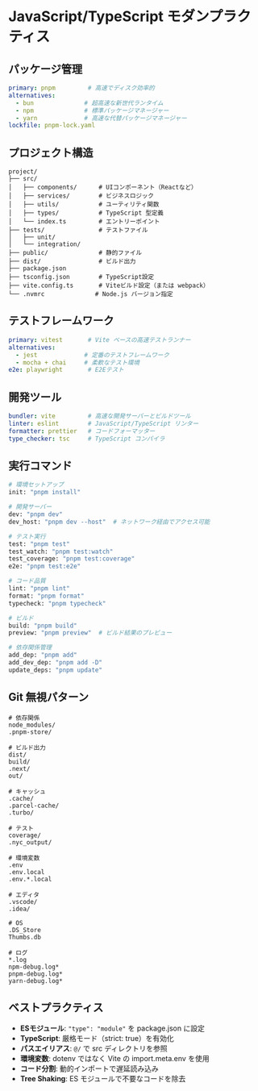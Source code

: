 # JavaScript/TypeScript モダンプラクティス

## パッケージ管理
```yaml
primary: pnpm         # 高速でディスク効率的
alternatives:
  - bun              # 超高速な新世代ランタイム
  - npm              # 標準パッケージマネージャー
  - yarn             # 高速な代替パッケージマネージャー
lockfile: pnpm-lock.yaml
```

## プロジェクト構造
```
project/
├── src/
│   ├── components/      # UIコンポーネント（Reactなど）
│   ├── services/        # ビジネスロジック
│   ├── utils/           # ユーティリティ関数
│   ├── types/           # TypeScript 型定義
│   └── index.ts         # エントリーポイント
├── tests/               # テストファイル
│   ├── unit/
│   └── integration/
├── public/              # 静的ファイル
├── dist/                # ビルド出力
├── package.json
├── tsconfig.json        # TypeScript設定
├── vite.config.ts       # Viteビルド設定（または webpack）
└── .nvmrc              # Node.js バージョン指定
```

## テストフレームワーク
```yaml
primary: vitest       # Vite ベースの高速テストランナー
alternatives:
  - jest             # 定番のテストフレームワーク
  - mocha + chai     # 柔軟なテスト環境
e2e: playwright       # E2Eテスト
```

## 開発ツール
```yaml
bundler: vite         # 高速な開発サーバーとビルドツール
linter: eslint        # JavaScript/TypeScript リンター
formatter: prettier   # コードフォーマッター
type_checker: tsc     # TypeScript コンパイラ
```

## 実行コマンド
```bash
# 環境セットアップ
init: "pnpm install"

# 開発サーバー
dev: "pnpm dev"
dev_host: "pnpm dev --host"  # ネットワーク経由でアクセス可能

# テスト実行
test: "pnpm test"
test_watch: "pnpm test:watch"
test_coverage: "pnpm test:coverage"
e2e: "pnpm test:e2e"

# コード品質
lint: "pnpm lint"
format: "pnpm format"
typecheck: "pnpm typecheck"

# ビルド
build: "pnpm build"
preview: "pnpm preview"  # ビルド結果のプレビュー

# 依存関係管理
add_dep: "pnpm add"
add_dev_dep: "pnpm add -D"
update_deps: "pnpm update"
```

## Git 無視パターン
```gitignore
# 依存関係
node_modules/
.pnpm-store/

# ビルド出力
dist/
build/
.next/
out/

# キャッシュ
.cache/
.parcel-cache/
.turbo/

# テスト
coverage/
.nyc_output/

# 環境変数
.env
.env.local
.env.*.local

# エディタ
.vscode/
.idea/

# OS
.DS_Store
Thumbs.db

# ログ
*.log
npm-debug.log*
pnpm-debug.log*
yarn-debug.log*
```

## ベストプラクティス
- **ESモジュール**: `"type": "module"` を package.json に設定
- **TypeScript**: 厳格モード（strict: true）を有効化
- **パスエイリアス**: `@/` で src ディレクトリを参照
- **環境変数**: dotenv ではなく Vite の import.meta.env を使用
- **コード分割**: 動的インポートで遅延読み込み
- **Tree Shaking**: ES モジュールで不要なコードを除去